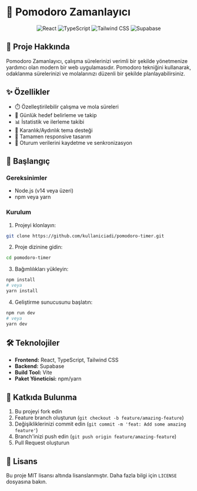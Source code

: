 # 🍅 Pomodoro Zamanlayıcı

<div align="center">
  <img src="https://img.shields.io/badge/React-20232A?style=for-the-badge&logo=react&logoColor=61DAFB" alt="React"/>
  <img src="https://img.shields.io/badge/TypeScript-007ACC?style=for-the-badge&logo=typescript&logoColor=white" alt="TypeScript"/>
  <img src="https://img.shields.io/badge/Tailwind_CSS-38B2AC?style=for-the-badge&logo=tailwind-css&logoColor=white" alt="Tailwind CSS"/>
  <img src="https://img.shields.io/badge/Supabase-3ECF8E?style=for-the-badge&logo=supabase&logoColor=white" alt="Supabase"/>
</div>

## 📝 Proje Hakkında

Pomodoro Zamanlayıcı, çalışma sürelerinizi verimli bir şekilde yönetmenize yardımcı olan modern bir web uygulamasıdır. Pomodoro tekniğini kullanarak, odaklanma sürelerinizi ve molalarınızı düzenli bir şekilde planlayabilirsiniz.

## ✨ Özellikler

- ⏱️ Özelleştirilebilir çalışma ve mola süreleri
- 🎯 Günlük hedef belirleme ve takip
- 📊 İstatistik ve ilerleme takibi
- 🌙 Karanlık/Aydınlık tema desteği
- 📱 Tamamen responsive tasarım
- 💾 Oturum verilerini kaydetme ve senkronizasyon

## 🚀 Başlangıç

### Gereksinimler

- Node.js (v14 veya üzeri)
- npm veya yarn

### Kurulum

1. Projeyi klonlayın:
```bash
git clone https://github.com/kullaniciadi/pomodoro-timer.git
```

2. Proje dizinine gidin:
```bash
cd pomodoro-timer
```

3. Bağımlılıkları yükleyin:
```bash
npm install
# veya
yarn install
```

4. Geliştirme sunucusunu başlatın:
```bash
npm run dev
# veya
yarn dev
```

## 🛠️ Teknolojiler

- **Frontend:** React, TypeScript, Tailwind CSS
- **Backend:** Supabase
- **Build Tool:** Vite
- **Paket Yöneticisi:** npm/yarn

## 🤝 Katkıda Bulunma

1. Bu projeyi fork edin
2. Feature branch oluşturun (`git checkout -b feature/amazing-feature`)
3. Değişikliklerinizi commit edin (`git commit -m 'feat: Add some amazing feature'`)
4. Branch'inizi push edin (`git push origin feature/amazing-feature`)
5. Pull Request oluşturun

## 📝 Lisans

Bu proje MIT lisansı altında lisanslanmıştır. Daha fazla bilgi için `LICENSE` dosyasına bakın.
